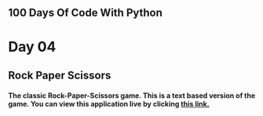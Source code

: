 ## 100 Days Of Code With Python

# Day 04

## Rock Paper Scissors

#### The classic Rock-Paper-Scissors game. This is a text based version of the game. You can view this application live by clicking [this link.](https://repl.it/@ArisRoutsis/rock-paper-scissors-start#main.py)
